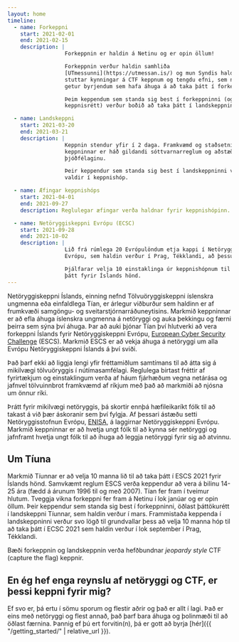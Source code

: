```yaml
---
layout: home
timeline:
  - name: Forkeppni
    start: 2021-02-01
    end: 2021-02-15
    description: |
                  Forkeppnin er haldin á Netinu og er opin öllum!

                  Forkeppnin verður haldin samhliða
                  [UTmessunni](https://utmessan.is/) og mun Syndis halda
                  stuttar kynningar á CTF keppnum og tengdu efni, sem nýst
                  getur byrjendum sem hafa áhuga á að taka þátt í forkeppninni.

                  Þeim keppendum sem standa sig best í forkeppninni (og hafa
                  keppnisrétt) verður boðið að taka þátt í landskeppninni.

  - name: Landskeppni
    start: 2021-03-20
    end: 2021-03-21
    description: |
                  Keppnin stendur yfir í 2 daga. Framkvæmd og staðsetning
                  keppninnar er háð gildandi sóttvarnarreglum og aðstæðum í
                  þjóðfélaginu.

                  Þeir keppendur sem standa sig best í landskeppninni verða
                  valdir í keppnishóp.

  - name: Æfingar keppnishóps
    start: 2021-04-01
    end: 2021-09-27
    description: Reglulegar æfingar verða haldnar fyrir keppnishópinn.

  - name: Netöryggiskeppni Evrópu (ECSC)
    start: 2021-09-28
    end: 2021-10-02
    description: |
                  Lið frá rúmlega 20 Evrópulöndum etja kappi í Netöryggiskeppni
                  Evrópu, sem haldin verður í Prag, Tékklandi, að þessu sinni.

                  Þjálfarar velja 10 einstaklinga úr keppnishópnum til að taka
                  þátt fyrir Íslands hönd.
---
```


Netöryggiskeppni Íslands, einning nefnd Tölvuöryggiskeppni íslenskra ungmenna
eða einfaldlega Tían, er árlegur viðburður sem haldinn er af frumkvæði
samgöngu- og sveitarstjórnarráðuneytisins. Markmið keppninnar er að efla áhuga
íslenskra ungmenna á netöryggi og auka þekkingu og færni þeirra sem sýna því
áhuga. Þar að auki þjónar Tían því hlutverki að vera forkeppni Íslands fyrir
Netöryggiskeppni Evrópu, [European Cyber Security
Challenge](https://europeancybersecuritychallenge.eu) (ESCS). Markmið ESCS er
að vekja áhuga á netöryggi um alla Evrópu Netöryggiskeppni Íslands á því sviði.

Það þarf ekki að liggja lengi yfir fréttamiðlum samtímans til að átta sig
á mikilvægi tölvuöryggis í nútímasamfélagi. Reglulega birtast fréttir af
fyrirtækjum og einstaklingum verða af háum fjárhæðum vegna netárása og jafnvel
tölvuinnbrot framkvæmd af ríkjum með það að markmiði að njósna um önnur ríki.

Þrátt fyrir mikilvægi netöryggis, þá skortir ennþá hæfileikaríkt fólk
til að takast á við þær áskoranir sem því fylgja. Af þessari ástæðu setti
Netöryggisstofnun Evrópu, [ENISA](https://www.enisa.europa.eu/), á
laggirnar Netöryggiskeppni Evrópu. Markmið keppninnar er að hvetja ungt fólk
til að kynna sér netöryggi og jafnframt hvetja ungt fólk til að íhuga að
leggja netöryggi fyrir sig að atvinnu.

Um Tíuna
--------

Markmið Tíunnar er að velja 10 manna lið til að taka þátt í ESCS 2021 fyrir
Íslands hönd. Samvkæmt reglum ESCS verða keppendur að vera á bilinu 14-25 ára
(fædd á árunum 1996 til og með 2007). Tían fer fram í tveimur hlutum. Tveggja vikna
forkeppni fer fram á Netinu í lok janúar og er opin öllum. Þeir keppendur sem
standa sig best í forkeppninni, öðlast þáttökurétt í landskeppni Tíunnar, sem
haldin verður í mars. Frammistaða keppenda í landskeppninni verður svo lögð til
grundvallar þess að velja 10 manna hóp til að taka þátt í ECSC 2021 sem haldin
verður í lok september í Prag, Tékklandi.

Bæði forkeppnin og landskeppnin verða hefðbundnar *jeopardy style* CTF
(capture the flag) keppnir.

En ég hef enga reynslu af netöryggi og CTF, er þessi keppni fyrir mig?
----------------------------------------------------------------------

Ef svo er, þá ertu í sömu sporum og flestir aðrir og það er allt í lagi. Það er
eins með netöryggi og flest annað, það þarf bara áhuga og þolinmæði til að
öðlast færnina. Þannig ef þú ert forvitin(n), þá er gott að byrja
[hér]({{ "/getting_started/" | relative_url }}).




